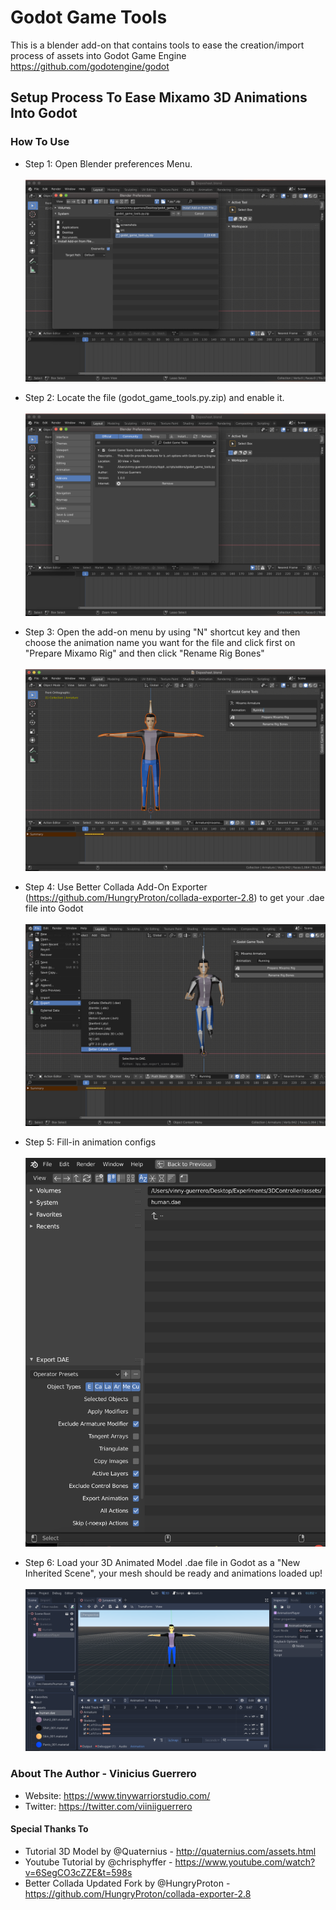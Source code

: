 # Godot Game Tools
This is a blender add-on that contains tools to ease the creation/import process of assets into Godot Game Engine <br/> https://github.com/godotengine/godot

## Setup Process To Ease Mixamo 3D Animations Into Godot

### How To Use
- Step 1: Open Blender preferences Menu. <br/> <br/>
![Step 1](/screenshots/Screenshot01.png "Step 1")

- Step 2: Locate the file (godot_game_tools.py.zip) and enable it. <br/> <br/>
![Step 2](/screenshots/Screenshot02.png "Step 2")

- Step 3: Open the add-on menu by using "N" shortcut key and then choose the animation name you want for the file and click first on "Prepare Mixamo Rig" and then click "Rename Rig Bones" <br/> <br/>
![Step 3](/screenshots/Screenshot03.png "Step 3")

- Step 4: Use Better Collada Add-On Exporter (https://github.com/HungryProton/collada-exporter-2.8) to get your .dae file into Godot <br/> <br/>
![Step 4](/screenshots/Screenshot04.png "Step 4")

- Step 5: Fill-in animation configs <br/> <br/>
![Step 5](/screenshots/Screenshot05.png "Step 5")

- Step 6: Load your 3D Animated Model .dae file in Godot as a "New Inherited Scene", your mesh should be ready and animations loaded up! <br/> <br/>
![Step 6](/screenshots/Screenshot06.png "Step 6")

### About The Author - Vinicius Guerrero

- Website: https://www.tinywarriorstudio.com/
- Twitter: https://twitter.com/viiniiguerrero

#### Special Thanks To
- Tutorial 3D Model by @Quaternius - http://quaternius.com/assets.html
- Youtube Tutorial by @chrisphyffer - https://www.youtube.com/watch?v=6SegCO3cZZE&t=598s
- Better Collada Updated Fork by @HungryProton - https://github.com/HungryProton/collada-exporter-2.8

